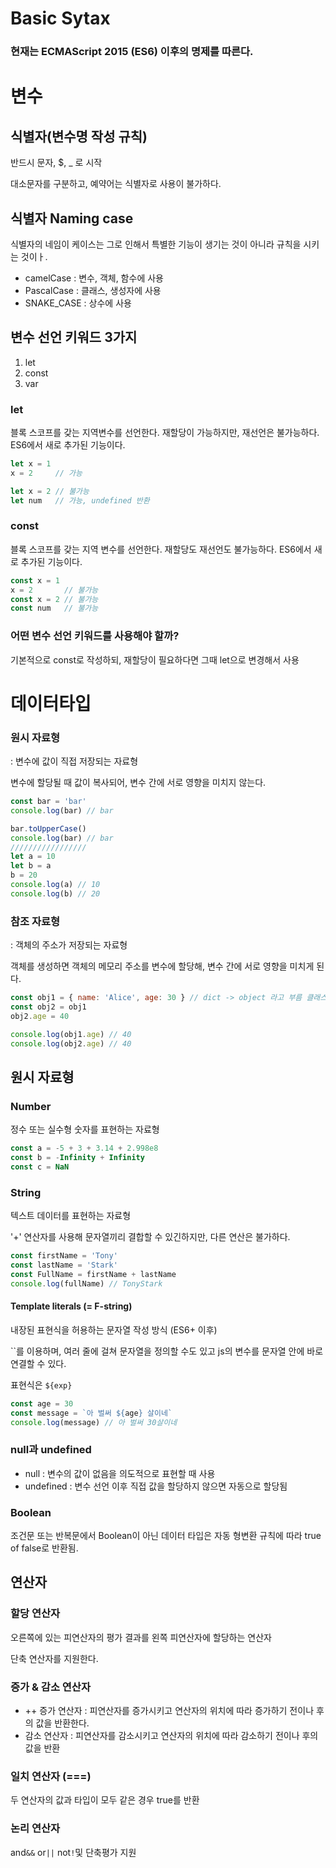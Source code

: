 # Basic Sytax

### 현재는 ECMAScript 2015 (ES6) 이후의 명제를 따른다.



# 변수
## 식별자(변수명 작성 규칙)
반드시 문자, $, _ 로 시작

대소문자를 구분하고, 예약어는 식별자로 사용이 불가하다.

## 식별자 Naming case
식별자의 네임이 케이스는 그로 인해서 특별한 기능이 생기는 것이 아니라 규칙을 시키는 것이ㅏ. 
- camelCase : 변수, 객체, 함수에 사용
- PascalCase  : 클래스, 생성자에 사용
- SNAKE_CASE : 상수에 사용

## 변수 선언 키워드 3가지
1. let
2. const
3. var

### let
블록 스코프를 갖는 지역변수를 선언한다. 재할당이 가능하지만, 재선언은 불가능하다. ES6에서 새로 추가된 기능이다.

```js
let x = 1
x = 2     // 가능

let x = 2 // 불가능
let num   // 가능, undefined 반환
```

### const
블록 스코프를 갖는 지역 변수를 선언한다. 재할당도 재선언도 불가능하다. ES6에서 새로 추가된 기능이다.

```js
const x = 1
x = 2       // 불가능
const x = 2 // 불가능
const num   // 불가능
```
### 어떤 변수 선언 키워드를 사용해야 할까?
기본적으로 const로 작성하되, 재할당이 필요하다면 그때 let으로 변경해서 사용


# 데이터타입

### 원시 자료형
: 변수에 값이 직접 저장되는 자료형

변수에 할당될 때 값이 복사되어, 변수 간에 서로 영향을 미치지 않는다.
```js
const bar = 'bar'
console.log(bar) // bar

bar.toUpperCase()
console.log(bar) // bar
/////////////////
let a = 10
let b = a
b = 20
console.log(a) // 10
console.log(b) // 20
```

### 참조 자료형
: 객체의 주소가 저장되는 자료형

객체를 생성하면 객체의 메모리 주소를 변수에 할당해, 변수 간에 서로 영향을 미치게 된다.

```js
const obj1 = { name: 'Alice', age: 30 } // dict -> object 라고 부름 클래스명이 object
const obj2 = obj1
obj2.age = 40

console.log(obj1.age) // 40
console.log(obj2.age) // 40
```

## 원시 자료형

### Number 
정수 또는 실수형 숫자를 표현하는 자료형
```js
const a = -5 + 3 + 3.14 + 2.998e8
const b = -Infinity + Infinity
const c = NaN
```

### String
텍스트 데이터를 표현하는 자료형

'+' 연산자를 사용해 문자열끼리 결합할 수 있긴하지만, 다른 연산은 불가하다.
```js
const firstName = 'Tony'
const lastName = 'Stark'
const FullName = firstName + lastName
console.log(fullName) // TonyStark
```

#### Template literals (= F-string)
내장된 표현식을 허용하는 문자열 작성 방식 (ES6+ 이후)

``를 이용하며, 여러 줄에 걸쳐 문자열을 정의할 수도 있고 js의 변수를 문자열 안에 바로 연결할 수 있다. 

표현식은 `${exp}`

```js
const age = 30
const message = `아 벌써 ${age} 살이네`
console.log(message) // 아 벌써 30살이네
```

### null과 undefined 
- null : 변수의 값이 없음을 의도적으로 표현할 때 사용
- undefined : 변수 선언 이후 직접 값을 할당하지 않으면 자동으로 할당됨

### Boolean
조건문 또는 반복문에서 Boolean이 아닌 데이터 타입은 자동 형변환 규칙에 따라 true of false로 반환됨.


## 연산자
### 할당 연산자
오른쪽에 있는 피연산자의 평가 결과를 왼쪽 피연산자에 할당하는 연산자

단축 연산자를 지원한다.

### 증가 & 감소 연산자
- ++ 증가 연산자 : 피연산자를 증가시키고 연산자의 위치에 따라 증가하기 전이나 후의 값을 반환한다.
- 감소 연산자 : 피연산자를 감소시키고 연산자의 위치에 따라 감소하기 전이나 후의 값을 반환

### 일치 연산자 (===)
두 연산자의 값과 타입이 모두 같은 경우 true를 반환

### 논리 연산자
and`&&` or`||` not`!`및 단축평가 지원